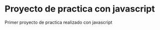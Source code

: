 <h1>Proyecto de practica con javascript</h1>

<p>Primer proyecto de practica realizado con javascript</p>
